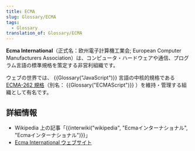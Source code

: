 ```yaml
---
title: ECMA
slug: Glossary/ECMA
tags:
  - Glossary
translation_of: Glossary/ECMA
---
```

<p><strong>Ecma International</strong>（正式名：欧州電子計算機工業会; European Computer Manufacturers Association）は、コンピュータ・ハードウェアや通信、プログラム言語の標準規格を策定する非営利組織です。</p>

<p>ウェブの世界では、 {{Glossary("JavaScript")}} 言語の中核的規格である <a href="http://www.ecma-international.org/publications/standards/Ecma-262.htm">ECMA-262 規格</a>（別名： {{Glossary("ECMAScript")}} ）を維持・管理する組織として有名です。</p>

<h2 id="Learn_more" name="Learn_more">詳細情報</h2>

<ul>
 <li>Wikipedia 上の記事「{{interwiki("wikipedia", "Ecmaインターナショナル", "Ecmaインターナショナル")}}」</li>
 <li><a href="http://www.ecma-international.org/">Ecma International ウェブサイト</a></li>
</ul>
